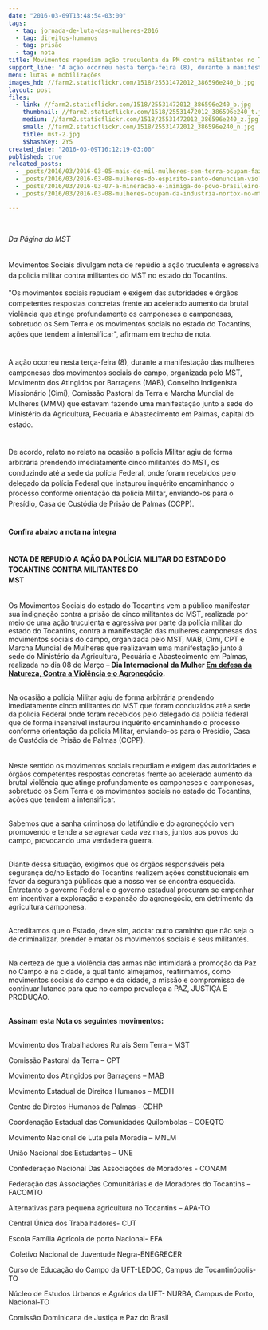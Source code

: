 ```yaml
---
date: "2016-03-09T13:48:54-03:00"
tags:
  - tag: jornada-de-luta-das-mulheres-2016
  - tag: direitos-humanos
  - tag: prisão
  - tag: nota
title: Movimentos repudiam ação truculenta da PM contra militantes no Tocantins
support_line: "A ação ocorreu nesta terça-feira (8), durante a manifestação das mulheres camponesas. A PM agiu de forma arbitrária e prendeu cinco militantes do MST."
menu: lutas e mobilizações
images_hd: //farm2.staticflickr.com/1518/25531472012_386596e240_b.jpg
layout: post
files:
  - link: //farm2.staticflickr.com/1518/25531472012_386596e240_b.jpg
    thumbnail: //farm2.staticflickr.com/1518/25531472012_386596e240_t.jpg
    medium: //farm2.staticflickr.com/1518/25531472012_386596e240_z.jpg
    small: //farm2.staticflickr.com/1518/25531472012_386596e240_n.jpg
    title: mst-2.jpg
    $$hashKey: 2Y5
created_date: "2016-03-09T16:12:19-03:00"
published: true
releated_posts:
  - _posts/2016/03/2016-03-05-mais-de-mil-mulheres-sem-terra-ocupam-fazenda-autuada-por-trabalho-escravo-na-ba.md
  - _posts/2016/03/2016-03-08-mulheres-do-espirito-santo-denunciam-violacao-de-direitos-sociais.md
  - _posts/2016/03/2016-03-07-a-mineracao-e-inimiga-do-povo-brasileiro-afirmam-as-mulheres-sem-terra.md
  - _posts/2016/03/2016-03-08-mulheres-ocupam-da-industria-nortox-no-mt.md

---
```

<p>&nbsp;</p>

<p><em>Da P&aacute;gina do MST&nbsp;</em></p>

<p style="line-height: 20.8px;"><br />
Movimentos Sociais&nbsp;divulgam nota de rep&uacute;dio &agrave; a&ccedil;&atilde;o truculenta e agressiva da pol&iacute;cia militar contra militantes do MST n<span style="line-height: 20.8px;">o estado do Tocantins.&nbsp;</span></p>

<p style="line-height: 20.8px;"><span style="line-height: 20.8px;">&quot;Os movimentos sociais repudiam e exigem das autoridades e &oacute;rg&atilde;os competentes respostas concretas frente ao acelerado aumento da brutal viol&ecirc;ncia que atinge profundamente os camponeses e camponesas, sobretudo os Sem Terra e os movimentos sociais no estado do Tocantins, a&ccedil;&otilde;es que tendem a intensificar&quot;, afirmam em trecho de nota.</span></p>

<p style="line-height: 20.8px;"><br />
<span style="line-height: 20.8px;">A a&ccedil;&atilde;o ocorreu nesta ter&ccedil;a-feira (8), durante&nbsp;a manifesta&ccedil;&atilde;o das mulheres camponesas dos movimentos sociais do campo, organizada pelo MST, Movimento dos Atingidos por Barragens (MAB), Conselho Indigenista Mission&aacute;rio (Cimi), Comiss&atilde;o Pastoral da&nbsp;Terra e Marcha Mundial de Mulheres (MMM) que estavam fazendo uma manifesta&ccedil;&atilde;o junto a sede do Minist&eacute;rio da Agricultura, Pecu&aacute;ria e Abastecimento em Palmas, capital do estado.&nbsp;&nbsp;</span></p>

<p style="line-height: 20.8px;"><br />
De acordo, relato no relato na&nbsp;ocasi&atilde;o a pol&iacute;cia Militar agiu de forma arbitr&aacute;ria prendendo imediatamente cinco militantes do MST, os conduzindo&nbsp;at&eacute; a sede da pol&iacute;cia Federal,&nbsp;onde foram recebidos pelo delegado da pol&iacute;cia Federal que instaurou inqu&eacute;rito encaminhando o processo conforme orienta&ccedil;&atilde;o da policia Militar, enviando-os para o Pres&iacute;dio,&nbsp;Casa de Cust&oacute;dia de Pris&atilde;o de Palmas (<span style="line-height: 20.8px;">CCPP)</span>.</p>

<p style="line-height: 20.8px;"><br />
<strong>Confira abaixo a nota na &iacute;ntegra</strong></p>

<p style="line-height: 20.8px;"><br />
<strong>NOTA DE REPUDIO A A&Ccedil;&Atilde;O DA POL&Iacute;CIA MILITAR DO&nbsp;ESTADO DO TOCANTINS CONTRA MILITANTES DO<br />
MST</strong></p>

<p><br />
Os Movimentos Sociais do estado do Tocantins vem a p&uacute;blico manifestar sua indigna&ccedil;&atilde;o contra a pris&atilde;o de cinco militantes do MST, realizada por meio de uma a&ccedil;&atilde;o truculenta e agressiva por parte da pol&iacute;cia militar do estado do Tocantins, contra a manifesta&ccedil;&atilde;o das mulheres camponesas dos movimentos sociais do campo, organizada pelo MST, MAB, Cimi, CPT e Marcha Mundial de Mulheres que realizavam uma manifesta&ccedil;&atilde;o junto &agrave; sede do Minist&eacute;rio da Agricultura, Pecu&aacute;ria e Abastecimento em Palmas, realizada no dia 08 de Mar&ccedil;o &ndash;<strong> Dia Internacional da Mulher <u>Em defesa da Natureza, Contra a Viol&ecirc;ncia e o Agroneg&oacute;cio</u>.</strong></p>

<p><br />
Na ocasi&atilde;o a pol&iacute;cia Militar agiu de forma arbitr&aacute;ria prendendo imediatamente cinco militantes do MST que foram conduzidos at&eacute; a sede da pol&iacute;cia Federal onde foram recebidos pelo delegado da pol&iacute;cia federal que de forma insens&iacute;vel instaurou inqu&eacute;rito encaminhando o processo conforme orienta&ccedil;&atilde;o da policia Militar, enviando-os para o Pres&iacute;dio, Casa de Cust&oacute;dia de Pris&atilde;o de Palmas&nbsp;<span style="line-height: 20.8px;">(CCPP).</span></p>

<p><br />
Neste sentido os movimentos sociais repudiam e exigem das autoridades e &oacute;rg&atilde;os competentes respostas concretas frente ao acelerado aumento da brutal viol&ecirc;ncia que atinge profundamente os camponeses e camponesas, sobretudo os Sem Terra e os movimentos sociais no estado do Tocantins, a&ccedil;&otilde;es que tendem a intensificar.</p>

<p><br />
Sabemos que a sanha criminosa do latif&uacute;ndio e do agroneg&oacute;cio vem promovendo e tende a se agravar cada vez mais, juntos aos povos do campo, provocando uma verdadeira guerra.</p>

<p><br />
Diante dessa situa&ccedil;&atilde;o, exigimos que os &oacute;rg&atilde;os respons&aacute;veis pela seguran&ccedil;a do/no Estado do Tocantins realizem a&ccedil;&otilde;es constitucionais em favor da seguran&ccedil;a p&uacute;blicas que a nosso ver se encontra esquecida. Entretanto o governo Federal e o governo estadual procuram se empenhar em incentivar a explora&ccedil;&atilde;o e expans&atilde;o do agroneg&oacute;cio, em detrimento da agricultura camponesa.</p>

<p><br />
Acreditamos que o Estado, deve sim, adotar outro caminho que n&atilde;o seja o de criminalizar, prender e matar os movimentos sociais e seus militantes.</p>

<p><br />
Na certeza de que a viol&ecirc;ncia das armas n&atilde;o intimidar&aacute; a promo&ccedil;&atilde;o da Paz no Campo e na cidade, a qual tanto almejamos, reafirmamos, como movimentos sociais do campo e da cidade, a miss&atilde;o e compromisso de continuar lutando para que no campo prevale&ccedil;a a PAZ, JUSTI&Ccedil;A E PRODU&Ccedil;&Atilde;O.</p>

<p><br />
<strong>Assinam esta Nota os seguintes movimentos:</strong></p>

<p><br />
Movimento dos Trabalhadores Rurais Sem Terra &ndash; MST</p>

<p>Comiss&atilde;o Pastoral da Terra &ndash; CPT</p>

<p>Movimento dos Atingidos por Barragens &ndash; MAB</p>

<p>Movimento Estadual de Direitos Humanos &ndash; MEDH</p>

<p>Centro de Diretos Humanos de Palmas - CDHP</p>

<p>Coordena&ccedil;&atilde;o Estadual das Comunidades Quilombolas &ndash; COEQTO</p>

<p>Movimento Nacional de Luta pela Moradia &ndash; MNLM</p>

<p>Uni&atilde;o Nacional dos Estudantes &ndash; UNE</p>

<p>Confedera&ccedil;&atilde;o Nacional Das Associa&ccedil;&otilde;es de Moradores - CONAM</p>

<p>Federa&ccedil;&atilde;o das Associa&ccedil;&otilde;es Comunit&aacute;rias e de Moradores do Tocantins &ndash; FACOMTO</p>

<p>Alternativas para pequena agricultura no Tocantins &ndash; APA-TO</p>

<p>Central &Uacute;nica dos Trabalhadores- CUT</p>

<p>Escola Fam&iacute;lia Agr&iacute;cola de porto Nacional- EFA</p>

<p>&nbsp;Coletivo Nacional de Juventude Negra-ENEGRECER</p>

<p>Curso de Educa&ccedil;&atilde;o do Campo da UFT-LEDOC, Campus de Tocantin&oacute;polis-TO</p>

<p>N&uacute;cleo de Estudos Urbanos e Agr&aacute;rios da UFT- NURBA, Campus de Porto, Nacional-TO</p>

<p>Comiss&atilde;o Dominicana de Justi&ccedil;a e Paz do Brasil</p>
